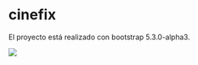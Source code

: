 # cinefix

El proyecto está realizado con bootstrap 5.3.0-alpha3.

<img src="https://github.com/fgpons/cinefix/img/cinefix-screenshot.png">
